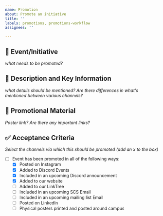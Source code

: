 ```yaml
---
name: Promotion
about: Promote an initiative
title: ''
labels: promotions, promotions-workflow
assignees: ''

---
```

## 🎯 Event/Initiative
*what needs to be promoted?*

## 📝 Description and Key Information
*what details should be mentioned? Are there differences in what's mentioned between various channels?*

## 🎨 Promotional Material 
*Poster link? Are there any important links?*

## ✅ Acceptance Criteria 
*Select the channels via which this should be promoted (add an x to the box)*
* [ ] Event has been promoted in all of the following ways:
   * [x] Posted on Instagram  
   * [x] Added to Discord Events  
   * [x] Included in an upcoming Discord announcement  
   * [x] Added to our website  
   * [ ] Added to our LinkTree  
   * [ ] Included in an upcoming SCS Email  
   * [ ] Included in an upcoming mailing list Email  
   * [ ] Posted on LinkedIn  
   * [ ] Physical posters printed and posted around campus
